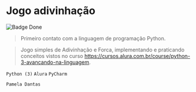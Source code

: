# Jogo adivinhação


![Badge Done](http://img.shields.io/static/v1?label=STATUS&message=Done&color=green&style=for-the-badge)

> Primeiro contato com a linguagem de programação Python.

> Jogo simples de Adivinhação e Forca, implementando e praticando conceitos vistos no curso https://cursos.alura.com.br/course/python-3-avancando-na-linguagem.

`Python (3)` `Alura` `PyCharm`

`Pamela Dantas`



